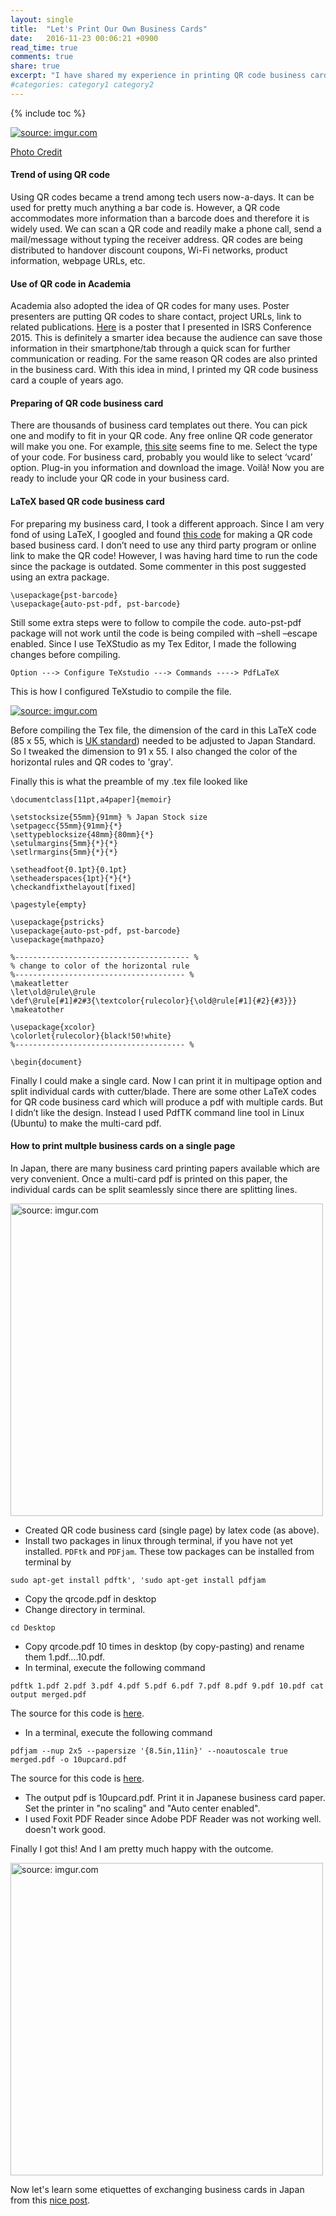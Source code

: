 ```yaml
---
layout: single
title:  "Let's Print Our Own Business Cards"
date:   2016-11-23 00:06:21 +0900
read_time: true
comments: true
share: true
excerpt: "I have shared my experience in printing QR code business cards in LaTeX."
#categories: category1 category2
---
```

{% include toc %}  

<p align="left">
<a href="http://imgur.com/4H9NMJt"><img src="http://i.imgur.com/4H9NMJt.png" title="source: imgur.com" /></a>
</p>

[Photo Credit](http://www.bristolglobal.com/country-profile-japan-assignment-in-the-land-of-the-rising-sun/#.WDlBb7W1nIo)


####  Trend of using QR code   

Using QR codes became a trend among tech users now-a-days. It can be used for pretty much anything a bar code is. However, a QR code accommodates more information than a barcode does and therefore it is widely used. We can scan a QR code and readily make a phone call, send a mail/message without typing the receiver address. QR codes are being distributed to handover discount coupons, Wi-Fi networks, product information, webpage URLs, etc.  

####  Use of QR code in Academia   

Academia also adopted the idea of QR codes for many uses. Poster presenters are putting QR codes to share contact, project URLs, link to related publications. [Here](http://imgur.com/BEaboLi) is a poster that I presented in ISRS Conference 2015. This is definitely a smarter idea because the audience can save those information in their smartphone/tab through a quick scan for further communication or reading. For the same reason QR codes are also printed in the business card. With this idea in mind, I printed my QR code business card a couple of years ago.

####  Preparing of QR code business card    

There are thousands of business card templates out there. You can pick one and modify to fit in your QR code. Any free online QR code generator will make you one. For example, [this site](http://goqr.me/) seems fine to me. Select the type of your code. For business card, probably you would like to select ‘vcard’ option. Plug-in you information and download the image. Voilà! Now you are ready to include your QR code in your business card.

####  LaTeX based QR code business card   

For preparing my business card, I took a different approach. Since I am very fond of using LaTeX, I googled and found [this code](https://blog.bramp.net/post/2010/02/13/latex-qr-based-business-card/) for making a QR code based business card. I don’t need to use any third party program or online link to make the QR code! However, I was having hard time to run the code since the package is outdated. Some commenter in this post suggested using an extra package.

```
\usepackage{pst-barcode}
\usepackage{auto-pst-pdf, pst-barcode}
```

Still some extra steps were to follow to compile the code. auto-pst-pdf package will not work until the code is being compiled with –shell –escape enabled. Since I use TeXStudio as my Tex Editor, I made the following changes before compiling.
```
Option ---> Configure TeXstudio ---> Commands ----> PdfLaTeX
```   

This is how I configured TeXstudio to compile the file.

<a href="http://imgur.com/c9xnmdw"><img src="http://i.imgur.com/c9xnmdw.png" title="source: imgur.com" /></a>


Before compiling the Tex file,  the dimension of the card in this LaTeX code (85 x 55, which is [UK standard](https://en.wikipedia.org/wiki/Business_card)) needed to be adjusted to Japan Standard. So I tweaked the dimension to 91 x 55. I also changed the color of the horizontal rules and QR codes to 'gray'.

Finally this is what the preamble of my .tex file looked like

```
\documentclass[11pt,a4paper]{memoir}

\setstocksize{55mm}{91mm} % Japan Stock size
\setpagecc{55mm}{91mm}{*}
\settypeblocksize{48mm}{80mm}{*}
\setulmargins{5mm}{*}{*}
\setlrmargins{5mm}{*}{*}

\setheadfoot{0.1pt}{0.1pt}
\setheaderspaces{1pt}{*}{*}
\checkandfixthelayout[fixed]

\pagestyle{empty}

\usepackage{pstricks}
\usepackage{auto-pst-pdf, pst-barcode}
\usepackage{mathpazo}

%--------------------------------------- %
% change to color of the horizontal rule
%-------------------------------------- %
\makeatletter
\let\old@rule\@rule
\def\@rule[#1]#2#3{\textcolor{rulecolor}{\old@rule[#1]{#2}{#3}}}
\makeatother

\usepackage{xcolor}
\colorlet{rulecolor}{black!50!white}
%-------------------------------------- %

\begin{document}
```   

Finally I could make a single card. Now I can print it in multipage option and split individual cards with cutter/blade. There are some other LaTeX codes for QR code business card which will produce a pdf with multiple cards. But I didn’t like the design. Instead I used PdfTK command line tool in Linux (Ubuntu) to make the multi-card pdf.


####  How to print multple business cards on a single page   

In Japan, there are many business card printing papers available which are very convenient. Once a multi-card pdf is printed on this paper, the individual cards can be split seamlessly since there are splitting lines.

<a href="http://imgur.com/XkG4x0s"><img src="http://i.imgur.com/XkG4x0s.png" title="source: imgur.com" width='500'/></a>


-  Created QR code business card (single page) by latex code (as above).
-  Install two packages in linux through terminal, if you have not yet installed. `PDFtk` and `PDFjam`. These tow packages can be installed from terminal by  

```
sudo apt-get install pdftk', 'sudo apt-get install pdfjam
```   

-  Copy the qrcode.pdf in desktop
-  Change directory in terminal.  

```
cd Desktop
```  

-  Copy qrcode.pdf 10 times in desktop (by copy-pasting) and rename them 1.pdf....10.pdf.
-  In terminal, execute the following command   

```   
pdftk 1.pdf 2.pdf 3.pdf 4.pdf 5.pdf 6.pdf 7.pdf 8.pdf 9.pdf 10.pdf cat output merged.pdf
```   

The source for this code is [here](http://superuser.com/questions/366490/how-to-merge-multiple-pdf-files-onto-one-page-with-pdftk).

-  In a terminal, execute the following command   

```
pdfjam --nup 2x5 --papersize '{8.5in,11in}' --noautoscale true merged.pdf -o 10upcard.pdf
```   

The source for this code is [here](http://askubuntu.com/questions/30962/good-business-card-creation-software).

-   The output pdf is 10upcard.pdf. Print it in Japanese business card paper. Set the printer in "no scaling" and "Auto center enabled".  
-  I used Foxit PDF Reader since Adobe PDF Reader was not working well. doesn't work good.


Finally I got this! And I am pretty much happy with the outcome.


<a href="http://imgur.com/Wzr8ymI"><img src="http://i.imgur.com/Wzr8ymI.jpg" title="source: imgur.com" width='500'/></a>


Now let's learn some etiquettes of exchanging business cards in Japan from this [nice post](https://blog.gaijinpot.com/exchanging-business-cards-japan/).
